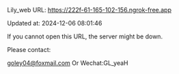 Lily_web URL: https://222f-61-165-102-156.ngrok-free.app

Updated at: 2024-12-06 08:01:46

If you cannot open this URL, the server might be down.

Please contact: 

goley04@foxmail.com Or Wechat:GL_yeaH